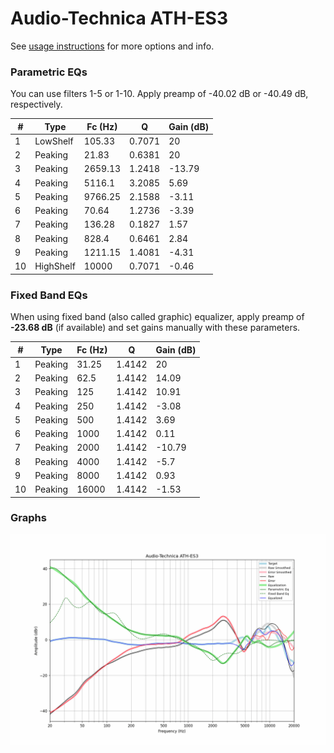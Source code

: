 # Audio-Technica ATH-ES3
See [usage instructions](https://github.com/jaakkopasanen/AutoEq#usage) for more options and info.

### Parametric EQs
You can use filters 1-5 or 1-10. Apply preamp of -40.02 dB or -40.49 dB, respectively.

|   # | Type      |   Fc (Hz) |      Q |   Gain (dB) |
|-----|-----------|-----------|--------|-------------|
|   1 | LowShelf  |    105.33 | 0.7071 |       20    |
|   2 | Peaking   |     21.83 | 0.6381 |       20    |
|   3 | Peaking   |   2659.13 | 1.2418 |      -13.79 |
|   4 | Peaking   |   5116.1  | 3.2085 |        5.69 |
|   5 | Peaking   |   9766.25 | 2.1588 |       -3.11 |
|   6 | Peaking   |     70.64 | 1.2736 |       -3.39 |
|   7 | Peaking   |    136.28 | 0.1827 |        1.57 |
|   8 | Peaking   |    828.4  | 0.6461 |        2.84 |
|   9 | Peaking   |   1211.15 | 1.4081 |       -4.31 |
|  10 | HighShelf |  10000    | 0.7071 |       -0.46 |

### Fixed Band EQs
When using fixed band (also called graphic) equalizer, apply preamp of **-23.68 dB** (if available) and set gains manually with these parameters.

|   # | Type    |   Fc (Hz) |      Q |   Gain (dB) |
|-----|---------|-----------|--------|-------------|
|   1 | Peaking |     31.25 | 1.4142 |       20    |
|   2 | Peaking |     62.5  | 1.4142 |       14.09 |
|   3 | Peaking |    125    | 1.4142 |       10.91 |
|   4 | Peaking |    250    | 1.4142 |       -3.08 |
|   5 | Peaking |    500    | 1.4142 |        3.69 |
|   6 | Peaking |   1000    | 1.4142 |        0.11 |
|   7 | Peaking |   2000    | 1.4142 |      -10.79 |
|   8 | Peaking |   4000    | 1.4142 |       -5.7  |
|   9 | Peaking |   8000    | 1.4142 |        0.93 |
|  10 | Peaking |  16000    | 1.4142 |       -1.53 |

### Graphs
![](./Audio-Technica%20ATH-ES3.png)
